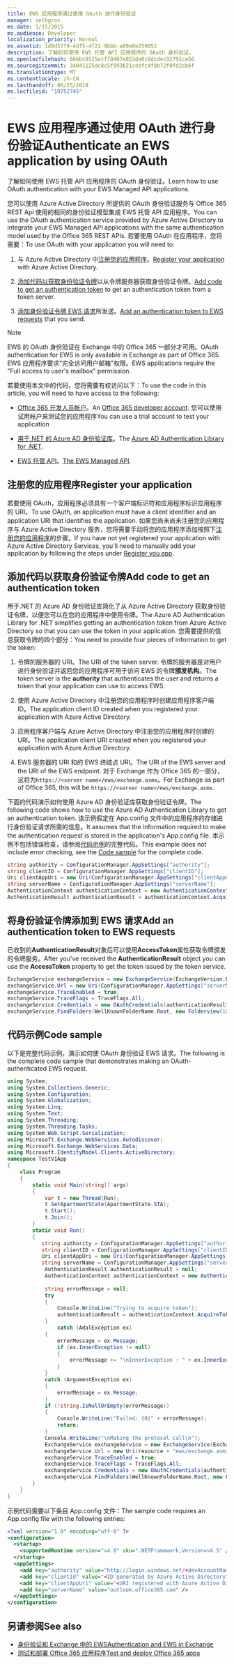 ```yaml
---
title: EWS 应用程序通过使用 OAuth 进行身份验证
manager: sethgros
ms.date: 1/15/2015
ms.audience: Developer
localization_priority: Normal
ms.assetid: 1d8d57f9-4df5-4f21-9bbb-a89e0e259052
description: 了解如何使用 EWS 托管 API 应用程序的 OAuth 身份验证。
ms.openlocfilehash: 66bbc0525ecf78407e853da0c8dcdec92791ca56
ms.sourcegitcommit: 34041125dc8c5f993b21cebfc4f8b72f0fd2cb6f
ms.translationtype: MT
ms.contentlocale: zh-CN
ms.lasthandoff: 06/25/2018
ms.locfileid: "19752745"
---
```

# <a name="authenticate-an-ews-application-by-using-oauth"></a><span data-ttu-id="1c0d5-103">EWS 应用程序通过使用 OAuth 进行身份验证</span><span class="sxs-lookup"><span data-stu-id="1c0d5-103">Authenticate an EWS application by using OAuth</span></span>

<span data-ttu-id="1c0d5-104">了解如何使用 EWS 托管 API 应用程序的 OAuth 身份验证。</span><span class="sxs-lookup"><span data-stu-id="1c0d5-104">Learn how to use OAuth authentication with your EWS Managed API applications.</span></span>
  
<span data-ttu-id="1c0d5-105">您可以使用 Azure Active Directory 所提供的 OAuth 身份验证服务与 Office 365 REST Api 使用的相同的身份验证模型集成 EWS 托管 API 应用程序。</span><span class="sxs-lookup"><span data-stu-id="1c0d5-105">You can use the OAuth authentication service provided by Azure Active Directory to integrate your EWS Managed API applications with the same authentication model used by the Office 365 REST APIs.</span></span> <span data-ttu-id="1c0d5-106">若要使用 OAuth 在应用程序，您将需要：</span><span class="sxs-lookup"><span data-stu-id="1c0d5-106">To use OAuth with your application you will need to:</span></span>
  
1. <span data-ttu-id="1c0d5-107">与 Azure Active Directory 中[注册您的应用程序](#bk_register)。</span><span class="sxs-lookup"><span data-stu-id="1c0d5-107">[Register your application](#bk_register) with Azure Active Directory.</span></span> 
    
2. <span data-ttu-id="1c0d5-108">[添加代码以获取身份验证令牌](#bk_getToken)以从令牌服务器获取身份验证令牌。</span><span class="sxs-lookup"><span data-stu-id="1c0d5-108">[Add code to get an authentication token](#bk_getToken) to get an authentication token from a token server.</span></span> 
    
3. <span data-ttu-id="1c0d5-109">[添加身份验证令牌 EWS 请求](#bk_useToken)所发送。</span><span class="sxs-lookup"><span data-stu-id="1c0d5-109">[Add an authentication token to EWS requests](#bk_useToken) that you send.</span></span> 
    
> [!NOTE]
> <span data-ttu-id="1c0d5-110">EWS 的 OAuth 身份验证在 Exchange 中的 Office 365 一部分才可用。</span><span class="sxs-lookup"><span data-stu-id="1c0d5-110">OAuth authentication for EWS is only available in Exchange as part of Office 365.</span></span> <span data-ttu-id="1c0d5-111">EWS 应用程序要求"完全访问用户邮箱"权限。</span><span class="sxs-lookup"><span data-stu-id="1c0d5-111">EWS applications require the "Full access to user's mailbox" permission.</span></span> 
  
<span data-ttu-id="1c0d5-112">若要使用本文中的代码，您将需要有权访问以下：</span><span class="sxs-lookup"><span data-stu-id="1c0d5-112">To use the code in this article, you will need to have access to the following:</span></span>
  
- <span data-ttu-id="1c0d5-113">[Office 365 开发人员帐户](http://office.microsoft.com/compare-office-365-for-business-plans-FX102918419.aspx.aspx)。</span><span class="sxs-lookup"><span data-stu-id="1c0d5-113">An [Office 365 developer account](http://office.microsoft.com/compare-office-365-for-business-plans-FX102918419.aspx.aspx).</span></span> <span data-ttu-id="1c0d5-114">您可以使用试用帐户来测试您的应用程序</span><span class="sxs-lookup"><span data-stu-id="1c0d5-114">You can use a trial account to test your application</span></span>
    
- <span data-ttu-id="1c0d5-115">[用于.NET 的 Azure AD 身份验证库](http://msdn.microsoft.com/zh-cn/library/office/jj573266.aspx.aspx)。</span><span class="sxs-lookup"><span data-stu-id="1c0d5-115">The [Azure AD Authentication Library for .NET](http://msdn.microsoft.com/zh-cn/library/office/jj573266.aspx.aspx).</span></span>
    
- <span data-ttu-id="1c0d5-116">[EWS 托管 API](https://github.com/officedev/ews-managed-api.aspx)。</span><span class="sxs-lookup"><span data-stu-id="1c0d5-116">[The EWS Managed API](https://github.com/officedev/ews-managed-api.aspx).</span></span>

<span data-ttu-id="1c0d5-117"><a name="bk_register"> </a></span><span class="sxs-lookup"><span data-stu-id="1c0d5-117"></span></span>

## <a name="register-your-application"></a><span data-ttu-id="1c0d5-118">注册您的应用程序</span><span class="sxs-lookup"><span data-stu-id="1c0d5-118">Register your application</span></span>

<span data-ttu-id="1c0d5-119">若要使用 OAuth，应用程序必须具有一个客户端标识符和应用程序标识应用程序的 URI。</span><span class="sxs-lookup"><span data-stu-id="1c0d5-119">To use OAuth, an application must have a client identifier and an application URI that identifies the application.</span></span> <span data-ttu-id="1c0d5-120">如果您尚未尚未注册您的应用程序与 Azure Active Directory 服务，您将需要手动将您的应用程序添加按照下[注册您的应用程序](http://msdn.microsoft.com/en-us/office/office365/howto/test-and-deploy-apps.aspx)的步骤。</span><span class="sxs-lookup"><span data-stu-id="1c0d5-120">If you have not yet registered your application with Azure Active Directory Services, you'll need to manually add your application by following the steps under [Register you app](http://msdn.microsoft.com/en-us/office/office365/howto/test-and-deploy-apps.aspx).</span></span>

<span data-ttu-id="1c0d5-121"><a name="bk_getToken"> </a></span><span class="sxs-lookup"><span data-stu-id="1c0d5-121"></span></span>

## <a name="add-code-to-get-an-authentication-token"></a><span data-ttu-id="1c0d5-122">添加代码以获取身份验证令牌</span><span class="sxs-lookup"><span data-stu-id="1c0d5-122">Add code to get an authentication token</span></span>

<span data-ttu-id="1c0d5-123">用于.NET 的 Azure AD 身份验证库简化了从 Azure Active Directory 获取身份验证令牌，以便您可以在您的应用程序中使用令牌。</span><span class="sxs-lookup"><span data-stu-id="1c0d5-123">The Azure AD Authentication Library for .NET simplifies getting an authentication token from Azure Active Directory so that you can use the token in your application.</span></span> <span data-ttu-id="1c0d5-124">您需要提供的信息获取令牌的四个部分：</span><span class="sxs-lookup"><span data-stu-id="1c0d5-124">You need to provide four pieces of information to get the token:</span></span>
  
1. <span data-ttu-id="1c0d5-125">令牌的服务器的 URI。</span><span class="sxs-lookup"><span data-stu-id="1c0d5-125">The URI of the token server.</span></span> <span data-ttu-id="1c0d5-126">令牌的服务器是对用户进行身份验证并返回您的应用程序可用于访问 EWS 的令牌**颁发机构**。</span><span class="sxs-lookup"><span data-stu-id="1c0d5-126">The token server is the **authority** that authenticates the user and returns a token that your application can use to access EWS.</span></span> 
    
2. <span data-ttu-id="1c0d5-127">使用 Azure Active Directory 中注册您的应用程序时创建应用程序客户端 ID。</span><span class="sxs-lookup"><span data-stu-id="1c0d5-127">The application client ID created when you registered your application with Azure Active Directory.</span></span>
    
3. <span data-ttu-id="1c0d5-128">应用程序客户端与 Azure Active Directory 中注册您的应用程序时创建的 URI。</span><span class="sxs-lookup"><span data-stu-id="1c0d5-128">The application client URI created when you registered your application with Azure Active Directory.</span></span>
    
4. <span data-ttu-id="1c0d5-129">EWS 服务器的 URI 和的 EWS 终结点 URI。</span><span class="sxs-lookup"><span data-stu-id="1c0d5-129">The URI of the EWS server and the URI of the EWS endpoint.</span></span> <span data-ttu-id="1c0d5-130">对于 Exchange 作为 Office 365 的一部分，这将为`https://<server name>/ews/exchange.asmx`。</span><span class="sxs-lookup"><span data-stu-id="1c0d5-130">For Exchange as part of Office 365, this will be  `https://<server name>/ews/exchange.asmx`.</span></span>
    
<span data-ttu-id="1c0d5-131">下面的代码演示如何使用 Azure AD 身份验证库获取身份验证令牌。</span><span class="sxs-lookup"><span data-stu-id="1c0d5-131">The following code shows how to use the Azure AD Authentication Library to get an authentication token.</span></span> <span data-ttu-id="1c0d5-132">该示例假定在 App.config 文件中的应用程序的存储进行身份验证请求所需的信息。</span><span class="sxs-lookup"><span data-stu-id="1c0d5-132">It assumes that the information required to make the authentication request is stored in the application's App.config file.</span></span> <span data-ttu-id="1c0d5-133">本示例不包括错误检查，请参阅[代码示例](#bk_codeSample)的完整代码。</span><span class="sxs-lookup"><span data-stu-id="1c0d5-133">This example does not include error checking, see the [Code sample](#bk_codeSample) for the complete code.</span></span> 
  
```cs
string authority = ConfigurationManager.AppSettings["authority"];
string clientID = ConfigurationManager.AppSettings["clientID"];
Uri clientAppUri = new Uri(ConfigurationManager.AppSettings["clientAppUri"];
string serverName = ConfigurationManager.AppSettings["serverName"];
AuthenticationContext authenticationContext = new AuthenticationContext(authority, false);
AuthenticationResult authenticationResult = authenticationContext.AcquireToken(serverName, clientId, clientAppUri);

```

<span data-ttu-id="1c0d5-134"><a name="bk_useToken"> </a></span><span class="sxs-lookup"><span data-stu-id="1c0d5-134"></span></span>

## <a name="add-an-authentication-token-to-ews-requests"></a><span data-ttu-id="1c0d5-135">将身份验证令牌添加到 EWS 请求</span><span class="sxs-lookup"><span data-stu-id="1c0d5-135">Add an authentication token to EWS requests</span></span>

<span data-ttu-id="1c0d5-136">已收到的**AuthenticationResult**对象后可以使用**AccessToken**属性获取令牌颁发的令牌服务。</span><span class="sxs-lookup"><span data-stu-id="1c0d5-136">After you've received the **AuthenticationResult** object you can use the **AccessToken** property to get the token issued by the token service.</span></span> 
  
```cs
ExchangeService exchangeService = new ExchangeService(ExchangeVersion.Exchange2013);
exchangeService.Url = new Uri(ConfigurationManager.AppSettings["serverName"]+"ews/exchange.asmx");
exchangeService.TraceEnabled = true;
exchangeService.TraceFlags = TraceFlags.All;
exchangeService.Credentials = new OAuthCredentials(authenticationResult.AccessToken));
exchangeService.FindFolders(WellKnownFolderName.Root, new Folderview(10));
```

<span data-ttu-id="1c0d5-137"><a name="bk_codeSample"> </a></span><span class="sxs-lookup"><span data-stu-id="1c0d5-137"></span></span>

## <a name="code-sample"></a><span data-ttu-id="1c0d5-138">代码示例</span><span class="sxs-lookup"><span data-stu-id="1c0d5-138">Code sample</span></span>

<span data-ttu-id="1c0d5-139">以下是完整代码示例，演示如何使 OAuth 身份验证 EWS 请求。</span><span class="sxs-lookup"><span data-stu-id="1c0d5-139">The following is the complete code sample that demonstrates making an OAuth-authenticated EWS request.</span></span>
  
```cs
using System;
using System.Collections.Generic;
using System.Configuration;
using System.Globalization;
using System.Linq;
using System.Text;
using System.Threading;
using System.Threading.Tasks;
using System.Web.Script.Serialization;
using Microsoft.Exchange.WebServices.Autodiscover;
using Microsoft.Exchange.WebServices.Data;
using Microsoft.IdentityModel.Clients.ActiveDirectory;
namespace TestV1App
{
    class Program
    {
        static void Main(string[] args)
        {
            var t = new Thread(Run);
            t.SetApartmentState(ApartmentState.STA);
            t.Start();
            t.Join();
        }
        static void Run()
        {
           string authority = ConfigurationManager.AppSettings["authority"];
           string clientID = ConfigurationManager.AppSettings["clientID"];
           Uri clientAppUri = new Uri(ConfigurationManager.AppSettings["clientAppUri"];
           string serverName = ConfigurationManager.AppSettings["serverName"];
            AuthenticationResult authenticationResult = null;
            AuthenticationContext authenticationContext = new AuthenticationContext(authority, false);
            
            string errorMessage = null;
            try
            {
                Console.WriteLine("Trying to acquire token");
                authenticationResult = authenticationContext.AcquireToken(serverName, clientId, clientAppUri);
            }
                catch (AdalException ex)
            {
                errorMessage = ex.Message;
                if (ex.InnerException != null)
                {
                    errorMessage += "\nInnerException : " + ex.InnerException.Message;
                }
            }
            catch (ArgumentException ex)
            {
                errorMessage = ex.Message;
            }
            if (!string.IsNullOrEmpty(errorMessage))
            {
                Console.WriteLine("Failed: {0}" + errorMessage);
                return;
            }
            Console.WriteLine("\nMaking the protocol call\n");
            ExchangeService exchangeService = new ExchangeService(ExchangeVersion.Exchange2013);
            exchangeService.Url = new Uri(resource + "ews/exchange.asmx");
            exchangeService.TraceEnabled = true;
            exchangeService.TraceFlags = TraceFlags.All;
            exchangeService.Credentials = new OAuthCredentials(authenticationResult.AccessToken);
            exchangeService.FindFolders(WellKnownFolderName.Root, new FolderView(10));
        }
    }
}

```

<span data-ttu-id="1c0d5-140">示例代码需要以下条目 App.config 文件：</span><span class="sxs-lookup"><span data-stu-id="1c0d5-140">The sample code requires an App.config file with the following entries:</span></span>
  
```xml
<?xml version="1.0" encoding="utf-8" ?>
<configuration>
  <startup>
    <supportedRuntime version="v4.0" sku=".NETFramework,Version=v4.5" />
  </startup>
  <appSettings>
    <add key="authority" value="http://login.windows.net/<devAccountName>.onmicrosoft.com" />
    <add key="clientId" value="<ID generated by Azure Active Directory"/>
    <add key="clientAppUri" value="<URI registered with Azure Active Directory"/>
    <add key="serverName" value="outlook.office365.com" />
  </appSettings>
</configuration>
```

## <a name="see-also"></a><span data-ttu-id="1c0d5-141">另请参阅</span><span class="sxs-lookup"><span data-stu-id="1c0d5-141">See also</span></span>

- [<span data-ttu-id="1c0d5-142">身份验证和 Exchange 中的 EWS</span><span class="sxs-lookup"><span data-stu-id="1c0d5-142">Authentication and EWS in Exchange</span></span>](authentication-and-ews-in-exchange.md)    
- [<span data-ttu-id="1c0d5-143">测试和部署 Office 365 应用程序</span><span class="sxs-lookup"><span data-stu-id="1c0d5-143">Test and deploy Office 365 apps</span></span>](http://msdn.microsoft.com/en-us/office/office365/howto/test-and-deploy-apps.aspx)
    

